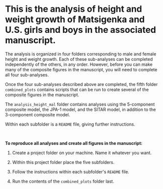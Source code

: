 # This is the analysis of height and weight growth of Matsigenka and U.S. girls and boys in the associated manuscript.

The analysis is organized in four folders corresponding to male and female height and weight growth. Each of these sub-analyses can be completed independently of the others, in any order. However, before you can make many of the composite figures in the manuscript, you will need to complete all four sub-analyses.

Once the four sub-analyses described above are completed, the fifth folder ``combined_plots`` contains scripts that can be run to create several of the composite figures in the manuscript. 

The ``analysis_height_mal`` folder contains analyses using the 5-component composite model, the JPA-1 model, and the SITAR model, in addition to the 3-component composite model.

Within each subfolder is a ``README`` file, giving further instructions.

 <br/>
 
**To reproduce all analyses and create all figures in the manuscript:**

1. Create a project folder on your machine. Name it whatever you want.

2. Within this project folder place the five subfolders.

3. Follow the instructions within each subfolder's ``README`` file.

4. Run the contents of the ``combined_plots`` folder last.
